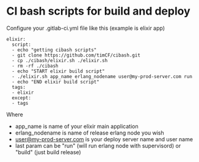 CI bash scripts for build and deploy
====================================

Configure your .gitlab-ci.yml file like this (example is elixir app)

```
elixir:
  script:
  - echo "getting cibash scripts"
  - git clone https://github.com/timCF/cibash.git
  - cp ./cibash/elixir.sh ./elixir.sh
  - rm -rf ./cibash
  - echo "START elixir build script"
  - ./elixir.sh app_name erlang_nodename user@my-prod-server.com run
  - echo "END elixir build script"
  tags:
  - elixir
  except:
  - tags
```

Where

- app_name is name of your elixir main application
- erlang_nodename is name of release erlang node you wish
- user@my-prod-server.com is your deploy server name and user name
- last param can be "run" (will run erlang node with supervisord) or "build" (just build release)
